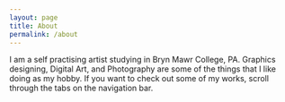 ```yaml
---
layout: page
title: About
permalink: /about
---
```


 I am a self practising artist studying in Bryn Mawr College, PA. Graphics designing, Digital Art, and Photography are some of the things that I like doing as my hobby. If you want to check out some of my works, scroll through the tabs on the navigation bar.

